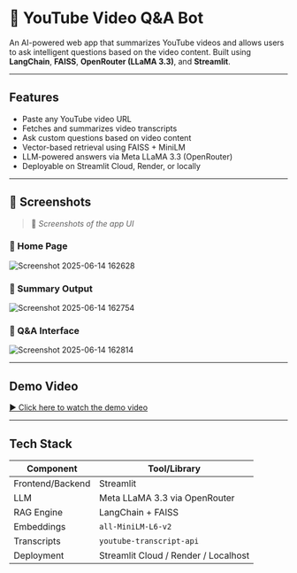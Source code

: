# 🎥 YouTube Video Q&A Bot

An AI-powered web app that summarizes YouTube videos and allows users to ask intelligent questions based on the video content. Built using **LangChain**, **FAISS**, **OpenRouter (LLaMA 3.3)**, and **Streamlit**.

---

##  Features

- Paste any YouTube video URL
- Fetches and summarizes video transcripts
-  Ask custom questions based on video content
- Vector-based retrieval using FAISS + MiniLM
- LLM-powered answers via Meta LLaMA 3.3 (OpenRouter)
- Deployable on Streamlit Cloud, Render, or locally

---

## 📸 Screenshots

> 📍 _Screenshots of the app UI_

### 🔹 Home Page  
![Screenshot 2025-06-14 162628](https://github.com/user-attachments/assets/a11ffa31-f156-4560-a07e-3ef2ad402a32)



### 🔹 Summary Output  
![Screenshot 2025-06-14 162754](https://github.com/user-attachments/assets/dc228182-43f7-4b1d-a9c0-dc7a48b52a8c)


### 🔹 Q&A Interface  
![Screenshot 2025-06-14 162814](https://github.com/user-attachments/assets/62962326-e111-47b0-94f3-d8c98e46346a)

---
##  Demo Video

[▶️ Click here to watch the demo video](https://drive.google.com/file/d/1yGIGTJW3aL2DPFbOmk_vDlyvJUSkLWu6/view?usp=drive_link)

---
##  Tech Stack

| Component         | Tool/Library                           |
|------------------|----------------------------------------|
| Frontend/Backend | Streamlit                              |
| LLM              | Meta LLaMA 3.3 via OpenRouter          |
| RAG Engine       | LangChain + FAISS                      |
| Embeddings       | `all-MiniLM-L6-v2`                     |
| Transcripts      | `youtube-transcript-api`               |
| Deployment       | Streamlit Cloud / Render / Localhost   |


